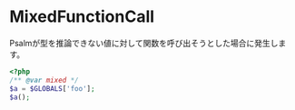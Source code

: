 # MixedFunctionCall
Psalmが型を推論できない値に対して関数を呼び出そうとした場合に発生します。

```php
<?php
/** @var mixed */
$a = $GLOBALS['foo'];
$a();
```
